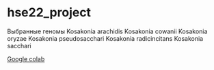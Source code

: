 # hse22_project
Выбранные геномы
Kosakonia arachidis
Kosakonia cowanii
Kosakonia oryzae
Kosakonia pseudosacchari
Kosakonia radicincitans
Kosakonia sacchari

[Google colab](https://colab.research.google.com/drive/1WssdMdHsrc0jkykb3QoBWBLTzIkAzxwt)

